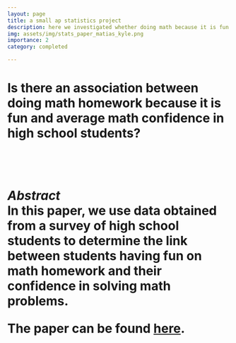```yaml
---
layout: page
title: a small ap statistics project
description: here we investigated whether doing math because it is fun has an association with average confidence in solving math problems among high school students
img: assets/img/stats_paper_matias_kyle.png
importance: 2
category: completed

---
```


<h1>  Is there an association between doing math homework because it is fun and average math confidence in high school students?  <h1>
<br> 
<br>
<i>Abstract </i>
<br>
In this paper, we use data obtained from a survey of high school students to determine the link between students having fun on math homework and their confidence in solving math problems.


<p> The paper can be found <a href="https://quadcryo.github.io/quadcryo/projectpdf/matias-relyea-kyle-hollars-math-fun-confidence-stats.pdf">here</a>.</p>


